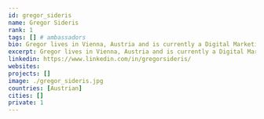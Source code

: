 ```yaml
---
id: gregor_sideris
name: Gregor Sideris
rank: 1
tags: [] # ambassadors
bio: Gregor lives in Vienna, Austria and is currently a Digital Marketing Manager responsible for Social Media at IBM Central Europe Region headquarters. Since 2009 Gregor is very active in Social Media where he now reaches over 8 million people every month and runs a successful Lifestyle Blog (www.theviennablog.com). As one of the leading Tech & Lifestyle Influencer in Europe he is often invited as a consultant and public speaker. Ambassador fell in love with Threefold I am sure the concept and strategy of ThreeFold is exactly what the world/markets needs now. Most importantly I believe in the people and Ambassadors who are part of the movement/mission.
excerpt: Gregor lives in Vienna, Austria and is currently a Digital Marketing Manager responsible for Social Media at IBM Central Europe Region headquarters.
linkedin: https://www.linkedin.com/in/gregorsideris/
websites: 
projects: []
image: ./gregor_sideris.jpg
countries: [Austrian]
cities: []
private: 1
---
```


